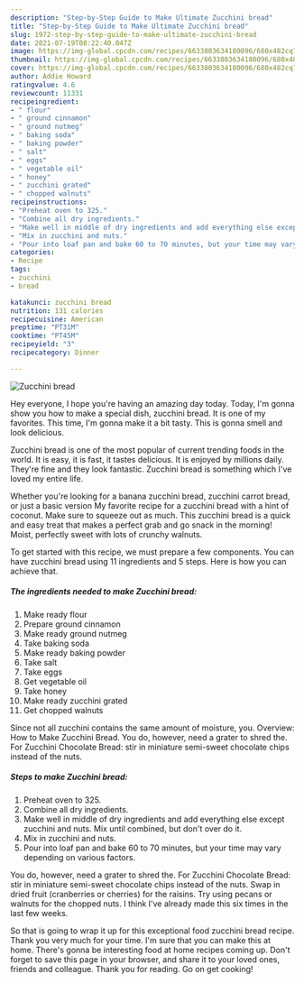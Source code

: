 ```yaml
---
description: "Step-by-Step Guide to Make Ultimate Zucchini bread"
title: "Step-by-Step Guide to Make Ultimate Zucchini bread"
slug: 1972-step-by-step-guide-to-make-ultimate-zucchini-bread
date: 2021-07-19T08:22:40.047Z
image: https://img-global.cpcdn.com/recipes/6633803634180096/680x482cq70/zucchini-bread-recipe-main-photo.jpg
thumbnail: https://img-global.cpcdn.com/recipes/6633803634180096/680x482cq70/zucchini-bread-recipe-main-photo.jpg
cover: https://img-global.cpcdn.com/recipes/6633803634180096/680x482cq70/zucchini-bread-recipe-main-photo.jpg
author: Addie Howard
ratingvalue: 4.6
reviewcount: 11331
recipeingredient:
- " flour"
- " ground cinnamon"
- " ground nutmeg"
- " baking soda"
- " baking powder"
- " salt"
- " eggs"
- " vegetable oil"
- " honey"
- " zucchini grated"
- " chopped walnuts"
recipeinstructions:
- "Preheat oven to 325."
- "Combine all dry ingredients."
- "Make well in middle of dry ingredients and add everything else except zucchini and nuts. Mix until combined, but don&#39;t over do it."
- "Mix in zucchini and nuts."
- "Pour into loaf pan and bake 60 to 70 minutes, but your time may vary depending on various factors."
categories:
- Recipe
tags:
- zucchini
- bread

katakunci: zucchini bread 
nutrition: 131 calories
recipecuisine: American
preptime: "PT31M"
cooktime: "PT45M"
recipeyield: "3"
recipecategory: Dinner

---
```



![Zucchini bread](https://img-global.cpcdn.com/recipes/6633803634180096/680x482cq70/zucchini-bread-recipe-main-photo.jpg)

Hey everyone, I hope you're having an amazing day today. Today, I'm gonna show you how to make a special dish, zucchini bread. It is one of my favorites. This time, I'm gonna make it a bit tasty. This is gonna smell and look delicious.

Zucchini bread is one of the most popular of current trending foods in the world. It is easy, it is fast, it tastes delicious. It is enjoyed by millions daily. They're fine and they look fantastic. Zucchini bread is something which I've loved my entire life.

Whether you&#39;re looking for a banana zucchini bread, zucchini carrot bread, or just a basic version My favorite recipe for a zucchini bread with a hint of coconut. Make sure to squeeze out as much. This zucchini bread is a quick and easy treat that makes a perfect grab and go snack in the morning! Moist, perfectly sweet with lots of crunchy walnuts.


To get started with this recipe, we must prepare a few components. You can have zucchini bread using 11 ingredients and 5 steps. Here is how you can achieve that.

<!--inarticleads1-->

##### The ingredients needed to make Zucchini bread:

1. Make ready  flour
1. Prepare  ground cinnamon
1. Make ready  ground nutmeg
1. Take  baking soda
1. Make ready  baking powder
1. Take  salt
1. Take  eggs
1. Get  vegetable oil
1. Take  honey
1. Make ready  zucchini grated
1. Get  chopped walnuts


Since not all zucchini contains the same amount of moisture, you. Overview: How to Make Zucchini Bread. You do, however, need a grater to shred the. For Zucchini Chocolate Bread: stir in miniature semi-sweet chocolate chips instead of the nuts. 

<!--inarticleads2-->

##### Steps to make Zucchini bread:

1. Preheat oven to 325.
1. Combine all dry ingredients.
1. Make well in middle of dry ingredients and add everything else except zucchini and nuts. Mix until combined, but don&#39;t over do it.
1. Mix in zucchini and nuts.
1. Pour into loaf pan and bake 60 to 70 minutes, but your time may vary depending on various factors.


You do, however, need a grater to shred the. For Zucchini Chocolate Bread: stir in miniature semi-sweet chocolate chips instead of the nuts. Swap in dried fruit (cranberries or cherries) for the raisins. Try using pecans or walnuts for the chopped nuts. I think I&#39;ve already made this six times in the last few weeks. 

So that is going to wrap it up for this exceptional food zucchini bread recipe. Thank you very much for your time. I'm sure that you can make this at home. There's gonna be interesting food at home recipes coming up. Don't forget to save this page in your browser, and share it to your loved ones, friends and colleague. Thank you for reading. Go on get cooking!
